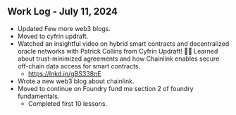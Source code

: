 ## Work Log - July 11, 2024

- Updated Few more web3 blogs.
- Moved to cyfrin updraft.
- Watched an insightful video on hybrid smart contracts and decentralized oracle networks with Patrick Collins from Cyfrin Updraft! 🧠💡 Learned about trust-minimized agreements and how Chainlink enables secure off-chain data access for smart contracts.
    - https://lnkd.in/gBS338nE
- Wrote a new web3 blog about chainlink.
- Moved to continue on Foundry fund me section 2 of foundry fundamentals.
    - Completed first 10 lessons.